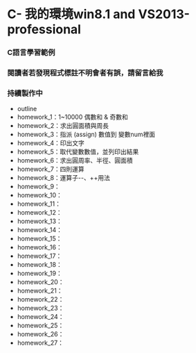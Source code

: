 # C- 我的環境win8.1  and  VS2013-professional
### C語言學習範例
### 閱讀者若發現程式標註不明會者有誤，請留言給我
### 持續製作中

- outline
 - homework_1：1~10000 偶數和 & 奇數和
 - homework_2：求出圓面積與周長
 - homework_3：指派 (assign) 數值到 變數num裡面
 - homework_4：印出文字
 - homework_5：取代變數數值，並列印出結果
 - homework_6：求出圓周率、半徑、圓面積
 - homework_7：四則運算
 - homework_8：運算子--、++用法
 - homework_9：
 - homework_10：
 - homework_11：
 - homework_12：
 - homework_13：
 - homework_14：
 - homework_15：
 - homework_16：
 - homework_17：
 - homework_18：
 - homework_19：
 - homework_20：
 - homework_21：
 - homework_22：
 - homework_23：
 - homework_24：
 - homework_25：
 - homework_26：
 - homework_27：



















